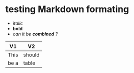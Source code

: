 # testing Markdown formating
* _italic_
* __bold__
* _can it be **combined** ?_

V1 | V2
---|---
This |should 
be a | table

